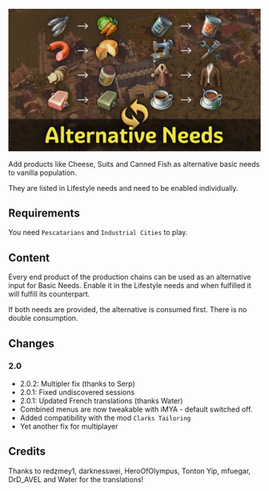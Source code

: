 ![](./banner.jpg)

Add products like Cheese, Suits and Canned Fish as alternative basic needs to vanilla population.

They are listed in Lifestyle needs and need to be enabled individually.

## Requirements

You need `Pescatarians` and `Industrial Cities` to play.

## Content

Every end product of the production chains can be used as an alternative input for Basic Needs.
Enable it in the Lifestyle needs and when fulfilled it will fulfill its counterpart.

If both needs are provided, the alternative is consumed first.
There is no double consumption.

## Changes

### 2.0

- 2.0.2: Multipler fix (thanks to Serp)
- 2.0.1: Fixed undiscovered sessions
- 2.0.1: Updated French translations (thanks Water)
- Combined menus are now tweakable with iMYA - default switched off.
- Added compatibility with the mod `Clarks Tailoring`
- Yet another fix for multiplayer

## Credits

Thanks to redzmey1, darknesswei, HeroOfOlympus, Tonton Yip, mfuegar, DrD_AVEL and Water for the translations!
